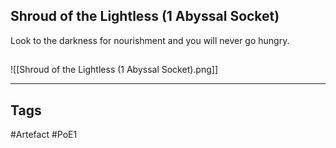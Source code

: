 ## Shroud of the Lightless (1 Abyssal Socket)
Look to the darkness for nourishment and you will never go hungry.
##
![[Shroud of the Lightless (1 Abyssal Socket).png]]

---
## Tags
#Artefact
#PoE1